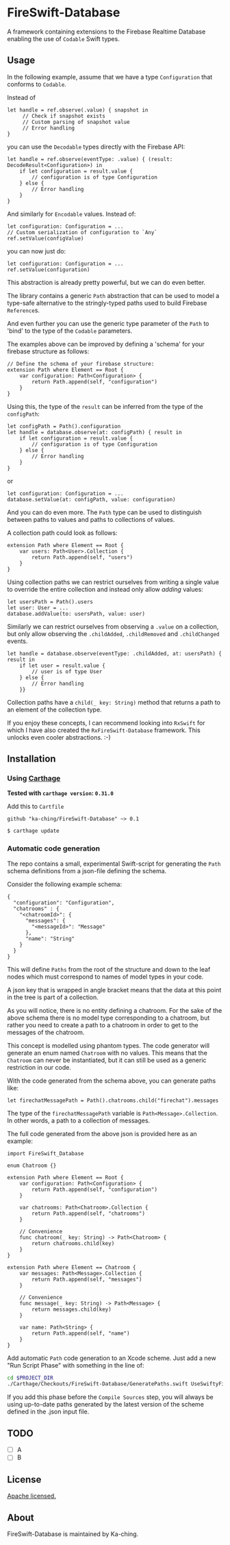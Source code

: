 # FireSwift-Database
A framework containing extensions to the Firebase Realtime Database enabling the use of `Codable` Swift types.

## Usage

In the following example, assume that we have a type `Configuration` that conforms to `Codable`.

Instead of 
```
let handle = ref.observe(.value) { snapshot in
     // Check if snapshot exists
     // Custom parsing of snapshot value
     // Error handling
}
```
you can use the `Decodable` types directly with the Firebase API:

```
let handle = ref.observe(eventType: .value) { (result: DecodeResult<Configuration>) in
    if let configuration = result.value {
        // configuration is of type Configuration
    } else {
        // Error handling
    }
}
```

And similarly for `Encodable` values.
Instead of:
```
let configuration: Configuration = ...
// Custom serialization of configuration to `Any`
ref.setValue(configValue)
```
you can now just do:
```
let configuration: Configuration = ...
ref.setValue(configuration)
```

This abstraction is already pretty powerful, but we can do even better.

The library contains a generic `Path` abstraction that can be used to model a type-safe alternative to the stringly-typed paths used to build Firebase `Reference`s. 

And even further you can use the generic type parameter of the `Path` to 'bind' to the type of the `Codable` parameters.

The examples above can be improved by defining a 'schema' for your firebase structure as follows:
```
// Define the schema of your firebase structure:
extension Path where Element == Root {
    var configuration: Path<Configuration> {
        return Path.append(self, "configuration")
    }
}
```

Using this, the type of the `result` can be inferred from the type of the `configPath`: 
```
let configPath = Path().configuration
let handle = database.observe(at: configPath) { result in
    if let configuration = result.value {
        // configuration is of type Configuration
    } else {
        // Error handling
    }
}
```
or
```
let configuration: Configuration = ...
database.setValue(at: configPath, value: configuration)
```

And you can do even more. The `Path` type can be used to distinguish between paths to values and paths to collections of values.

A collection path could look as follows:
```
extension Path where Element == Root {
    var users: Path<User>.Collection {
        return Path.append(self, "users")
    }
}
```
Using collection paths we can restrict ourselves from writing a single value to override the entire collection and instead only allow _adding_ values:
```
let usersPath = Path().users
let user: User = ...
database.addValue(to: usersPath, value: user)
```
Similarly we can restrict ourselves from observing a `.value` on a collection, but only allow observing the `.childAdded`,  `.childRemoved` and `.childChanged` events.
```
let handle = database.observe(eventType: .childAdded, at: usersPath) { result in
    if let user = result.value {
        // user is of type User
    } else {
        // Error handling
    }}
```

Collection paths have a `child(_ key: String)` method that returns a path to an element of the collection type.

If you enjoy these concepts, I can recommend looking into `RxSwift` for which I have also created the `RxFireSwift-Database` framework. This unlocks even cooler abstractions. :-)


## Installation

### Using [Carthage](https://github.com/Carthage/Carthage)

**Tested with `carthage version`: `0.31.0`**

Add this to `Cartfile`

```
github "ka-ching/FireSwift-Database" ~> 0.1
```

```bash
$ carthage update
```

### Automatic code generation

The repo contains a small, experimental Swift-script for generating the `Path` schema definitions from a json-file defining the schema.

Consider the following example schema:
```
{
  "configuration": "Configuration",
  "chatrooms" : {
    "<chatroomId>": {
      "messages": {
        "<messageId>": "Message"
      },
      "name": "String"
    }
  }
}
```

This will define `Paths` from the root of the structure and down to the leaf nodes which must correspond to names of model types in your code.

A json key that is wrapped in angle bracket means that the data at this point in the tree is part of a collection.

As you will notice, there is no entity defining a chatroom. For the sake of the above schema there is no model type corresponding to a chatroom, but rather you need to create a path to a chatroom in order to get to the messages of the chatroom.

This concept is modelled using phantom types. The code generator will generate an enum named `Chatroom` with no values. This means that the `Chatroom` can never be instantiated, but it can still be used as a generic restriction in our code.

With the code generated from the schema above, you can generate paths like:
```
let firechatMessagePath = Path().chatrooms.child("firechat").messages
```
The type of the `firechatMessagePath` variable is `Path<Message>.Collection`. In other words, a path to a collection of messages.

The full code generated from the above json is provided here as an example:
```
import FireSwift_Database

enum Chatroom {}

extension Path where Element == Root {
    var configuration: Path<Configuration> {
        return Path.append(self, "configuration")
    }

    var chatrooms: Path<Chatroom>.Collection {
        return Path.append(self, "chatrooms")
    }

    // Convenience
    func chatroom(_ key: String) -> Path<Chatroom> {
        return chatrooms.child(key)
    }
}

extension Path where Element == Chatroom {
    var messages: Path<Message>.Collection {
        return Path.append(self, "messages")
    }

    // Convenience
    func message(_ key: String) -> Path<Message> {
        return messages.child(key)
    }

    var name: Path<String> {
        return Path.append(self, "name")
    }
}
```

Add automatic `Path` code generation to an Xcode scheme. Just add a new "Run Script Phase" with something in the line of:

```bash
cd $PROJECT_DIR
./Carthage/Checkouts/FireSwift-Database/GeneratePaths.swift UseSwiftyFirebase/Resources/chatrooms.json > UseSwiftyFirebase/Generated/ChatroomPaths.swift
```

If you add this phase before the `Compile Sources` step, you will always be using up-to-date paths generated by the latest version of the scheme defined in the .json input file.

## TODO

- [ ] A
- [ ] B

## License

[Apache licensed.](LICENSE)

## About

FireSwift-Database is maintained by Ka-ching.

